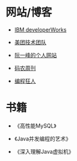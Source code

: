 # 网站/博客

* [IBM developerWorks](https://www.ibm.com/developerworks)

* [美团技术团队](https://tech.meituan.com)

* [阮一峰的个人网站](http://www.ruanyifeng.com)

* [码农周刊](https://weekly.manong.io/issues)

* [编程狂人](https://www.tuicool.com/mags)

# 书籍

* 《高性能MySQL》

* 《Java并发编程的艺术》

* 《深入理解Java虚拟机》



